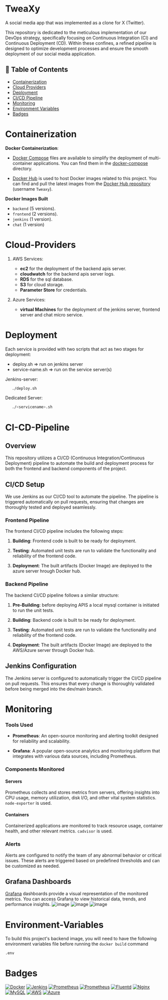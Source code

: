
# TweaXy

A social media app that was implemented as a clone for X (Twitter).

This repository is dedicated to the meticulous implementation of our DevOps strategy, specifically focusing on Continuous Integration (CI) and Continuous Deployment (CD). Within these confines, a refined pipeline is designed to optimize development processes and ensure the smooth deployment of our social media application.

## 📝 Table of Contents
- [Containerization](#Containerization)
- [Cloud Providers](#Cloud-Providers)
- [Deployment](#Deployment)
- [CI/CD Pipeline](#CI-CD-Pipeline)
- [Monitoring](#Monitoring)
- [Environment Variables](#Environment-Variables)
- [Badges](#Badges)
# Containerization
**Docker Containerization**:

- [Docker Compose](https://docs.docker.com/compose/) files are available to simplify the deployment of multi-container applications. You can find them in the [docker-compose](docker-compose/) directory.

- [Docker Hub](https://hub.docker.com/) is used to host Docker images related to this project. You can find and pull the latest images from the [Docker Hub repository](https://hub.docker.com/r/your-username/your-repository) (username `Tweaxy`).

**Docker Images Built**
- `backend` (5 versions).
- `frontend` (2 versions).
- `jenkins` (1 version).
- `chat` (1 version)

# Cloud-Providers


1. AWS Services:
   - **ec2** for the deployment of the backend apis server.
   - **cloudwatch** for the  backend apis server logs.
   - **RDS** for the sql database.
   - **S3** for cloud storage.
   - **Parameter Store** for credentials.

2. Azure Services:
   - **virtual Machines** for the deployment of the jenkins server, frontend server and chat micro service.

# Deployment

Each service is provided with two scripts that act as two stages for deployment:

- deploy.sh => run on jenkins server
- service-name.sh => run on the service server(s)

Jenkins-server:
```bash
   ./deploy.sh
```

Dedicated Server:

```bash
   ./<servicename>.sh
```

# CI-CD-Pipeline

## Overview

This repository utilizes a CI/CD (Continuous Integration/Continuous Deployment) pipeline to automate the build and deployment process for both the frontend and backend components of the project.

## CI/CD Setup

We use Jenkins as our CI/CD tool to automate the pipeline. The pipeline is triggered automatically on pull requests, ensuring that changes are thoroughly tested and deployed seamlessly.

### Frontend Pipeline

The frontend CI/CD pipeline includes the following steps:

1. **Building**: Frontend code is built to be ready for deployment.

2. **Testing**: Automated unit tests are run to validate the functionality and reliability of the frontend code.

3. **Deployment**: The built artifacts (Docker Image) are deployed to the azure server hrough Docker hub.

### Backend Pipeline

The backend CI/CD pipeline follows a similar structure:

1. **Pre-Building**: before deploying APIS a local mysql container is initiated to run the unit tests.
2. **Building**: Backend code is built to be ready for deployment.

2. **Testing**: Automated unit tests are run to validate the functionality and reliability of the frontend code.

3. **Deployment**: The built artifacts (Docker Image) are deployed to the AWS/Azure server through Docker hub.


## Jenkins Configuration

The Jenkins server is configured to automatically trigger the CI/CD pipeline on pull requests. This ensures that every change is thoroughly validated before being merged into the dev/main branch.


# Monitoring
### Tools Used

- **Prometheus**: An open-source monitoring and alerting toolkit designed for reliability and scalability.

- **Grafana**: A popular open-source analytics and monitoring platform that integrates with various data sources, including Prometheus.

### Components Monitored

#### Servers

Prometheus collects and stores metrics from servers, offering insights into CPU usage, memory utilization, disk I/O, and other vital system statistics.
`node-exporter` is used.

#### Containers

Containerized applications are monitored to track resource usage, container health, and other relevant metrics.
`cadvisor` is used.

### Alerts

Alerts are configured to notify the team of any abnormal behavior or critical issues. These alerts are triggered based on predefined thresholds and can be customized as needed.

## Grafana Dashboards

[Grafana](https://grafana.com/) dashboards provide a visual representation of the monitored metrics. You can access Grafana to view historical data, trends, and performance insights.
![image](https://github.com/TweaXy/devops/assets/87082462/4cf6c5e7-276a-4feb-91ef-a30ccc0cdc0e)
![image](https://github.com/TweaXy/devops/assets/87082462/f3009108-342e-4248-9d6f-87ef1b1d3ee5)
![image](https://github.com/TweaXy/devops/assets/87082462/c4cc619f-03de-4c58-a3f6-61150b8f394f)


# Environment-Variables

To build this project's backend image, you will need to have the following environment variables file before running the `docker build` command

`.env`


# Badges


[![Docker](https://img.shields.io/badge/Docker-white?logo=Docker&labelColor=black
)](https://www.docker.com/)
[![Jenkins](https://img.shields.io/badge/Jenkins-white?logo=Jenkins&logoColor=white&labelColor=black
)](https://www.jenkins.io/)
[![Prometheus](https://img.shields.io/badge/Prometheus-white?logo=Prometheus&labelColor=black)](https://prometheus.io/)
[![Prometheus](https://img.shields.io/badge/Grafana-white?logo=Prometheus&logoColor=orange&labelColor=black)](https://grafana.com/)
[![Fluentd](https://img.shields.io/badge/fluentd-white?logo=fluentd&labelColor=black
)](https://www.fluentd.org/)
[![Nginx](https://img.shields.io/badge/nginx-white?logo=nginx&labelColor=black
)](https://nginx.org/en/)
[![MySQL](https://img.shields.io/badge/mysql-%2300f.svg?style=for-the-badge&logo=mysql&logoColor=white)](https://www.mysql.com/)
[![AWS](https://img.shields.io/badge/AWS-%23FF9900.svg?style=for-the-badge&logo=amazon-aws&logoColor=white)](https://aws.amazon.com/)
[![Azure](https://img.shields.io/badge/azure-%230072C6.svg?style=for-the-badge&logo=microsoftazure&logoColor=white)](https://azure.microsoft.com/en-us/)
